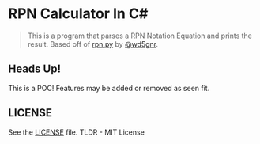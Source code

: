 # RPN Calculator In C#

> This is a program that parses a RPN Notation Equation and prints
> the result. Based off of [rpn.py](https://gist.github.com/wd5gnr/68d067c3c42a2e0e9a27b083e01f7080#file-rpn-py) by [@wd5gnr](https://github.com/wd5gnr).

## Heads Up!

This is a POC! Features may be added or removed as seen fit.

## LICENSE

See the [LICENSE](./LICENSE) file. TLDR - MIT License